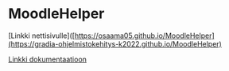 # MoodleHelper

[Linkki nettisivulle]([https://osaama05.github.io/MoodleHelper](https://gradia-ohjelmistokehitys-k2022.github.io/MoodleHelper)

[Linkki dokumentaatioon](https://docs.moodle.org/3x/fi/Aukkotehtävät)
